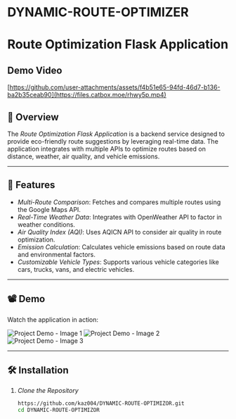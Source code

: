 # DYNAMIC-ROUTE-OPTIMIZER
# Route Optimization Flask Application

## Demo Video



[https://github.com/user-attachments/assets/f4b51e65-94fd-46d7-b136-ba2b35ceab90](https://files.catbox.moe/rhwy5p.mp4)




## 🌟 Overview
The *Route Optimization Flask Application* is a backend service designed to provide eco-friendly route suggestions by leveraging real-time data. The application integrates with multiple APIs to optimize routes based on distance, weather, air quality, and vehicle emissions.



---

## 🚀 Features
- *Multi-Route Comparison*: Fetches and compares multiple routes using the Google Maps API.
- *Real-Time Weather Data*: Integrates with OpenWeather API to factor in weather conditions.
- *Air Quality Index (AQI)*: Uses AQICN API to consider air quality in route optimization.
- *Emission Calculation*: Calculates vehicle emissions based on route data and environmental factors.
- *Customizable Vehicle Types*: Supports various vehicle categories like cars, trucks, vans, and electric vehicles.

---

## 📽 Demo
Watch the application in action:

![Project Demo - Image 1](https://files.catbox.moe/u7dji4.jpg)
![Project Demo - Image 2](https://files.catbox.moe/qwoce5.jpg)
![Project Demo - Image 3](https://files.catbox.moe/eidbos.jpg)



---

## 🛠 Installation

1. *Clone the Repository*
   ```bash
   https://github.com/kaz004/DYNAMIC-ROUTE-OPTIMIZOR.git
   cd DYNAMIC-ROUTE-OPTIMIZOR
